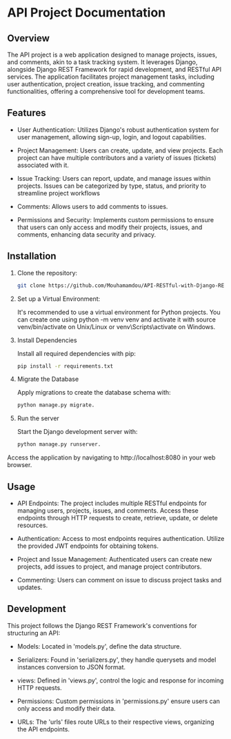 # API Project Documentation

## Overview

The API project is a web application designed to manage projects, issues, and comments, akin to 
a task tracking system. It leverages Django, alongside Django REST Framework for rapid development, 
and RESTful API services. The application facilitates project management tasks, including user 
authentication, project creation, issue tracking, and commenting functionalities, offering a
comprehensive tool for development teams.

## Features

- User Authentication: Utilizes Django's robust authentication system for user management, allowing 
  sign-up, login, and logout capabilities.

- Project Management: Users can create, update, and view projects. Each project can have multiple 
  contributors and a variety of issues (tickets) associated with it.

- Issue Tracking: Users can report, update, and manage issues within projects. Issues can be 
  categorized by type, status, and priority to streamline project workflows

- Comments: Allows users to add comments to issues.

- Permissions and Security: Implements custom permissions to ensure that users can only access 
  and modify their projects, issues, and comments, enhancing data security and privacy.

## Installation

1. Clone the repository:

	```bash
   git clone https://github.com/Mouhamamdou/API-RESTful-with-Django-REST.git

2. Set up a Virtual Environment:

   It's recommended to use a virtual environment for Python projects. You can create one using 
   python -m venv venv and activate it with source venv/bin/activate on Unix/Linux or venv\Scripts\activate on Windows.

3. Install Dependencies

   Install all required dependencies with pip:

   ```bash 
   pip install -r requirements.txt

4. Migrate the Database

   Apply migrations to create the database schema with:

	```bash
   python manage.py migrate.

5. Run the server

   Start the Django development server with:
  
	```bash
   python manage.py runserver. 

Access the application by navigating to http://localhost:8080 in your web browser.

## Usage

- API Endpoints: The project includes multiple RESTful endpoints for managing users, projects,
  issues, and comments. Access these endpoints through HTTP requests to create, retrieve, 
  update, or delete resources.

- Authentication: Access to most endpoints requires authentication. Utilize the provided JWT
  endpoints for obtaining tokens.

- Project and Issue Management: Authenticated users can create new projects, add issues to project,
  and manage project contributors.

- Commenting: Users can comment on issue to discuss project tasks and updates. 

## Development

This project follows the Django REST Framework's conventions for structuring an API:

- Models: Located in 'models.py', define the data structure.

- Serializers: Found in 'serializers.py', they handle querysets and model instances conversion to
  JSON format.

- views: Defined in 'views.py', control the logic and response for incoming HTTP requests.

- Permissions: Custom permissions in 'permissions.py' ensure users can only access and modify
  their data.

- URLs: The 'urls' files route URLs to their respective views, organizing the API endpoints.
